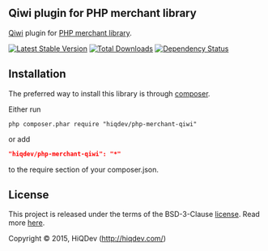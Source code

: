 Qiwi plugin for PHP merchant library
------------------------------------

[Qiwi](https://qiwi.ru/) plugin for [PHP merchant library](https://github.com/hiqdev/php-merchant).

[![Latest Stable Version](https://poser.pugx.org/hiqdev/php-merchant-qiwi/v/stable.png)](https://packagist.org/packages/hiqdev/php-merchant-qiwi)
[![Total Downloads](https://poser.pugx.org/hiqdev/php-merchant-qiwi/downloads.png)](https://packagist.org/packages/hiqdev/php-merchant-qiwi)
[![Dependency Status](https://www.versioneye.com/php/hiqdev:php-merchant-qiwi/dev-master/badge.svg)](https://www.versioneye.com/php/hiqdev:php-merchant-qiwi/dev-master)

## Installation

The preferred way to install this library is through [composer](http://getcomposer.org/download/).

Either run

```
php composer.phar require "hiqdev/php-merchant-qiwi"
```

or add

```json
"hiqdev/php-merchant-qiwi": "*"
```

to the require section of your composer.json.

## License

This project is released under the terms of the BSD-3-Clause [license](https://github.com/hiqdev/hidev/blob/master/LICENSE).
Read more [here](http://choosealicense.com/licenses/bsd-3-clause).

Copyright © 2015, HiQDev (http://hiqdev.com/)

